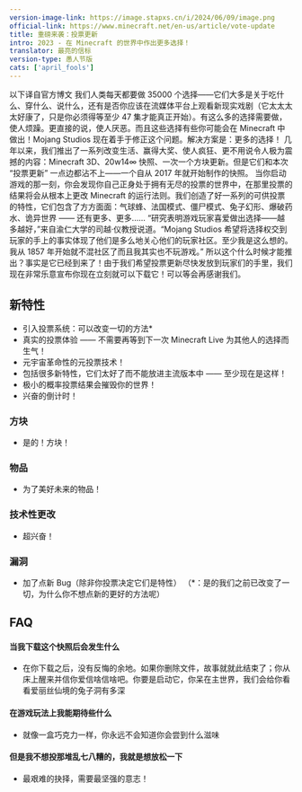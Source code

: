```yaml
---
version-image-link: https://image.stapxs.cn/i/2024/06/09/image.png
official-link: https://www.minecraft.net/en-us/article/vote-update
title: 重磅来袭：投票更新
intro: 2023 - 在 Minecraft 的世界中作出更多选择！
translator: 最亮的信标
version-type: 愚人节版
cats: ['april_fools']
---
```

以下译自官方博文
我们人类每天都要做 35000 个选择——它们大多是关于吃什么、穿什么、说什么，还有是否你应该在流媒体平台上观看新现实戏剧（它太太太太好康了，只是你必须得等至少 47 集才能真正开始）。有这么多的选择需要做，使人烦躁。更直接的说，使人厌恶。而且这些选择有些你可能会在 Minecraft 中做出！Mojang Studios 现在着手于修正这个问题。解决方案是：更多的选择！
几年以来，我们推出了一系列改变生活、赢得大奖、使人疯狂、更不用说令人极为震撼的内容：Minecraft 3D、20w14∞ 快照、一次一个方块更新。但是它们和本次 “投票更新” 一点边都沾不上——一个自从 2017 年就开始制作的快照。
当你启动游戏的那一刻，你会发现你自己正身处于拥有无尽的投票的世界中，在那里投票的结果将会从根本上更改 Minecraft 的运行法则。我们创造了好一系列的可供投票的特性，它们包含了方方面面：气球蜂、法国模式、僵尸模式、兔子幻形、爆破药水、诡异世界 —— 还有更多、更多......
“研究表明游戏玩家喜爱做出选择——越多越好，”来自渝仁大学的司越·仪教授说道。“Mojang Studios 希望将选择权交到玩家的手上的事实体现了他们是多么地关心他们的玩家社区。至少我是这么想的。我从 1857 年开始就不混社区了而且我其实也不玩游戏。”
所以这个什么时候才能推出？事实是它已经到来了！由于我们希望投票更新尽快发放到玩家们的手里，我们现在非常乐意宣布你现在立刻就可以下载它！可以等会再感谢我们。
## 新特性
* 引入投票系统：可以改变一切的方法*
* 真实的投票体验 —— 不需要再等到下一次 Minecraft Live 为其他人的选择而生气！
* 元宇宙革命性的元投票技术！
* 包括很多新特性，它们太好了而不能放进主流版本中 —— 至少现在是这样！
* 极小的概率投票结果会摧毁你的世界！
* 兴奋的倒计时！
### 方块
* 是的！方块！
### 物品
* 为了美好未来的物品！
### 技术性更改
* 超兴奋！
### 漏洞
* 加了点新 Bug（除非你投票决定它们是特性）
（*：是的我们之前已改变了一切，为什么你不想点新的更好的方法呢）
## FAQ
#### 当我下载这个快照后会发生什么
* 在你下载之后，没有反悔的余地。如果你删除文件，故事就就此结束了；你从床上醒来并信你爱信啥信啥吧。你要是启动它，你呆在主世界，我们会给你看看爱丽丝仙境的兔子洞有多深
#### 在游戏玩法上我能期待些什么
* 就像一盒巧克力一样，你永远不会知道你会尝到什么滋味
#### 但是我不想投那堆乱七八糟的，我就是想放松一下
* 最艰难的抉择，需要最坚强的意志！
